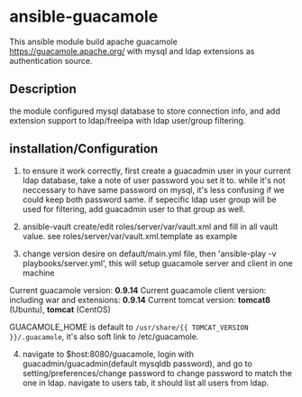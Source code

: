 # ansible-guacamole

This ansible module build apache guacamole https://guacamole.apache.org/ with mysql and ldap extensions as authentication source.

## Description

the module configured mysql database to store connection info, and add extension support to ldap/freeipa with ldap user/group filtering.

## installation/Configuration
1. to ensure it work correctly, first create a guacadmin user in your current ldap database, take a note of user password you set it to. while it's not neccessary to have same password on mysql, it's less confusing if we could keep both password same. if sepecific ldap user group will be used for filtering, add guacadmin user to that group as well.

2.  ansible-vault create/edit roles/server/var/vault.xml and fill in all vault value. see roles/server/var/vault.xml.template as example

3. change version desire on default/main.yml file, then 'ansible-play -v playbooks/server.yml',  this will setup guacamole server and client in one machine

Current guacamole version: **0.9.14**
Current guacamole client version: including war  and extensions: **0.9.14**
Current tomcat version: **tomcat8** (Ubuntu), **tomcat** (CentOS)


GUACAMOLE_HOME is default to `/usr/share/{{ TOMCAT_VERSION }}/.guacamole`, it's also soft link to /etc/guacamole.

4.  navigate to $host:8080/guacamole, login with guacadmin/guacadmin(default mysqldb password), and go to setting/preferences/change password to change password to match the one in ldap.
navigate to users tab, it should list all users from ldap.








